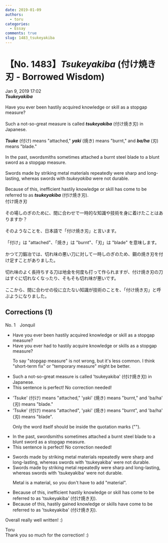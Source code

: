 ```yaml
---
date: 2019-01-09
authors:
  - toru
categories:
  - Essay
comments: true
slug: 1483_tsukeyakiba
---
```


# 【No. 1483】<strong><em>Tsukeyakiba</strong></em> (付け焼き刃 - Borrowed Wisdom)
<div class="date">Jan 9, 2019 17:02</div>
<div id="post"><div id="body_show_ori">
<strong><em>Tsukeyakiba</strong></em><br/><br/>Have you ever been hastily acquired knowledge or skill as a stopgap measure?<br/><br/>Such a not-so-great measure is called <strong><em>tsukeyakiba</em></strong> (付け焼き刃) in Japanese.<br/><br/><strong><em>Tsuke</em></strong> (付け) means "attached," <strong><em>yaki</em></strong> (焼き) means "burnt," and <strong><em>ba/ha</em></strong> (刃) means "blade."<br/><br/>In the past, swordsmiths sometimes attached a burnt steel blade to a blunt sword as a stopgap measure.<br/><br/>Swords made by striking metal materials repeatedly were sharp and long-lasting, whereas swords with <em>tsukeyakiba</em> were not durable.<br/><br/>Because of this, inefficient hastily knowledge or skill has come to be referred to as <strong><em>tsukeyakiba</em></strong> (付け焼き刃).
</div></div>

<!-- more -->

<div id="post_ja"><div id="body_show_mo">
付け焼き刃<br/><br/>その場しのぎのために、間に合わせで一時的な知識や技術を身に着けたことはありますか？<br/><br/>そのようなことを、日本語で「付け焼き刃」と言います。<br/><br/>「付け」は "attached"、「焼き」は "burnt"、「刃」は "blade" を意味します。<br/><br/>かつて刀鍛冶では、切れ味の悪い刀に対して一時しのぎのため、鋼の焼き刃を付け足すことがありました。<br/><br/>切れ味のよく長持ちする刀は地金を何度も打って作られますが、付け焼き刃の刀はすぐに切れなくなったり、そもそも切れ味が悪いです。<br/><br/>ここから、間に合わせの役に立たない知識が技術のことを、「付け焼き刃」と呼ぶようになりました。
</div></div>

## Corrections (1)
<div id="block"><div class="first_name"> No. 1　<span class="just_name">Jonquil</span></div><div id="block2">
<ul class="correction_field">
<li class="incorrect">Have you ever been hastily acquired knowledge or skill as a stopgap measure?</li>
<li class="corrected correct">
Have you ever <span class="f_blue">had to</span> hastily acquire knowledge or skill<span class="f_blue">s</span> as a stopgap measure?
<p class="correction_comment">To say "stopgap measure" is not wrong, but it's less common. I think "short-term fix" or "temporary measure" might be better.</p>
</li>
</ul>
<ul class="correction_field">
<li class="incorrect">Such a not-so-great measure is called 'tsukeyakiba' (付け焼き刃) in Japanese.</li>
<li class="corrected perfect">This sentence is perfect! No correction needed!</li>
</ul>
<ul class="correction_field">
<li class="incorrect">'Tsuke' (付け) means "attached," 'yaki' (焼き) means "burnt," and 'ba/ha' (刃) means "blade."</li>
<li class="corrected correct">
'Tsuke' (付け) means "attached", 'yaki' (焼き) means "burnt", and 'ba/ha' (刃) means "blade".
<p class="correction_comment">Only the word itself should be inside the quotation marks ("").</p>
</li>
</ul>
<ul class="correction_field">
<li class="incorrect">In the past, swordsmiths sometimes attached a burnt steel blade to a blunt sword as a stopgap measure.</li>
<li class="corrected perfect">This sentence is perfect! No correction needed!</li>
</ul>
<ul class="correction_field">
<li class="incorrect">Swords made by striking metal materials repeatedly were sharp and long-lasting, whereas swords with 'tsukeyakiba' were not durable.</li>
<li class="corrected correct">
Swords made by striking metal repeatedly were sharp and long-lasting, whereas swords with 'tsukeyakiba' were not durable.
<p class="correction_comment">Metal is a material, so you don't have to add "material".</p>
</li>
</ul>
<ul class="correction_field">
<li class="incorrect">Because of this, inefficient hastily knowledge or skill has come to be referred to as 'tsukeyakiba' (付け焼き刃).</li>
<li class="corrected correct">
Because of this, hastily <span class="f_blue">gained</span> knowledge or skills<span class="f_blue"> have</span> come to be referred to as 'tsukeyakiba' (付け焼き刃).
</li>
</ul>
<p class="comment_small">
 Overall really well written! :)
</p>

</div><div class="name"><span class="just_name">Toru</span><br>
Thank you so much for the correction! :)
</div>
</div>
